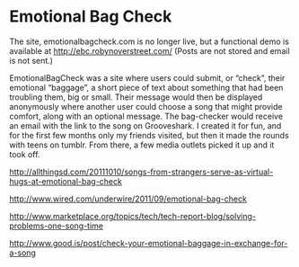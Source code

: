 Emotional Bag Check
======
The site, emotionalbagcheck.com is no longer live, but a functional demo is available at http://ebc.robynoverstreet.com/ (Posts are not stored and email is not sent.)

EmotionalBagCheck was a site where users could submit, or “check”, their emotional “baggage”, 
a short piece of text about something that had been troubling them, big or small. 
Their message would then be displayed anonymously where another user could choose a song that might provide comfort, 
along with an optional message. The bag-checker would receive an email with the link to the song on Grooveshark. 
I created it for fun, and for the first few months only my friends visited, but then it made the rounds with teens on tumblr.
From there, a few media outlets picked it up and it took off. 

http://allthingsd.com/20111010/songs-from-strangers-serve-as-virtual-hugs-at-emotional-bag-check

http://www.wired.com/underwire/2011/09/emotional-bag-check

http://www.marketplace.org/topics/tech/tech-report-blog/solving-problems-one-song-time

http://www.good.is/post/check-your-emotional-baggage-in-exchange-for-a-song

